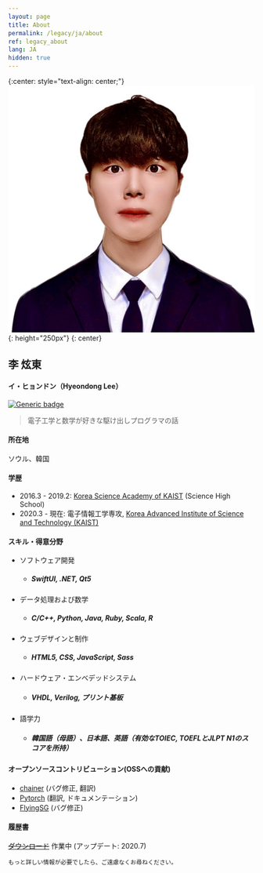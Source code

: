 ```yaml
---
layout: page
title: About
permalink: /legacy/ja/about
ref: legacy_about
lang: JA
hidden: true
---
```

{:center: style="text-align: center;"}
![profile](./image/profile.jpg){: height="250px"} 
{: center}

## 李 炫東
#### イ・ヒョンドン（Hyeondong Lee）
[![Generic badge](https://img.shields.io/badge/Email-Hyeondong_Lee-brown.svg)](mailto:hyeondnl@kaist.ac.kr) 
> 電子工学と数学が好きな駆け出しプログラマの話


#### 所在地
ソウル、韓国

#### 学歴
- 2016.3 - 2019.2: [Korea Science Academy of KAIST](https://ksa.hs.kr/Eng) (Science High School)
- 2020.3 - 現在: 電子情報工学専攻, [Korea Advanced Institute of Science and Technology (KAIST)](https://www.kaist.ac.kr/en/)

#### スキル・得意分野
- ソフトウェア開発
    - ##### SwiftUI, .NET, Qt5
- データ処理および数学
    - ##### C/C++, Python, Java, Ruby, Scala, R
- ウェブデザインと制作
    - ##### HTML5, CSS, JavaScript, Sass
- ハードウェア・エンベデッドシステム
    - ##### VHDL, Verilog, プリント基板
- 語学力
    - ##### 韓国語（母語）、日本語、英語（有効なTOIEC, TOEFLとJLPT N1のスコアを所持）

#### オープンソースコントリビューション(OSSへの貢献)
- [chainer]() (バグ修正, 翻訳)
- [Pytorch]() (翻訳, ドキュメンテーション)
- [FlyingSG]() (バグ修正)

#### 履歴書
 [~~ダウンロード~~]() 作業中 (アップデート: 2020.7)


`もっと詳しい情報が必要でしたら、ご遠慮なくお尋ねください。`

